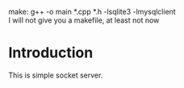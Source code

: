 make: g++ -o main *.cpp *.h -lsqlite3 -lmysqlclient <br>
I will not give you a makefile, at least not now

# Introduction
This is simple socket server.
